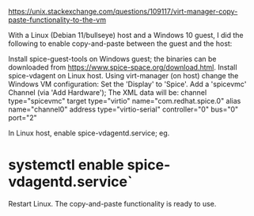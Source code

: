 <https://unix.stackexchange.com/questions/109117/virt-manager-copy-paste-functionality-to-the-vm>

With a Linux (Debian 11/bullseye) host and a Windows 10 guest, I did the following to enable copy-and-paste between the guest and the host:

Install spice-guest-tools on Windows guest; the binaries can be downloaded from <https://www.spice-space.org/download.html>.
Install spice-vdagent on Linux host.
Using virt-manager (on host) change the Windows VM configuration:
Set the 'Display' to 'Spice'.
Add a 'spicevmc' Channel (via 'Add Hardware'); The XML data will be:
channel type="spicevmc"
target type="virtio"
name="com.redhat.spice.0"
alias name="channel0"
address type="virtio-serial" controller="0" bus="0" port="2"

In Linux host, enable spice-vdagentd.service; eg.

# systemctl enable spice-vdagentd.service`

Restart Linux.
The copy-and-paste functionality is ready to use.
